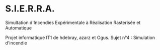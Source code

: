 # S.I.E.R.R.A.
Simultation d'Incendies Expérimentale à Réalisation Rasterisée et Automatique

Projet informatique IT1 de hdebray, azarz et Ogus.
Sujet n°4 : Simulation d'incendie

